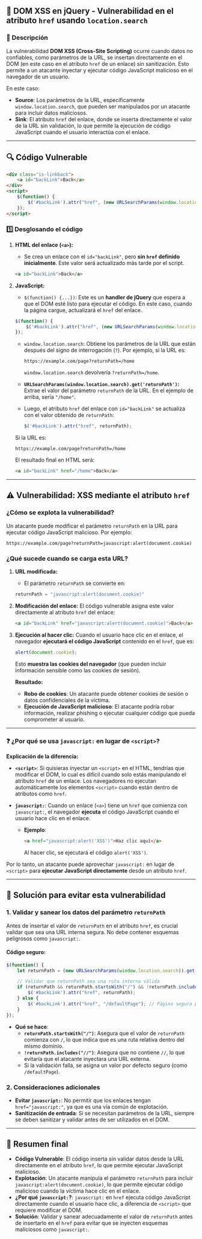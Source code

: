 ## **🔴 DOM XSS en jQuery - Vulnerabilidad en el atributo `href` usando `location.search`**

### **📝 Descripción**  
La vulnerabilidad **DOM XSS (Cross-Site Scripting)** ocurre cuando datos no confiables, como parámetros de la URL, se insertan directamente en el DOM (en este caso en el atributo `href` de un enlace) sin sanitización. Esto permite a un atacante inyectar y ejecutar código JavaScript malicioso en el navegador de un usuario.

En este caso:
- **Source**: Los parámetros de la URL, específicamente `window.location.search`, que pueden ser manipulados por un atacante para incluir datos maliciosos.
- **Sink**: El atributo `href` del enlace, donde se inserta directamente el valor de la URL sin validación, lo que permite la ejecución de código JavaScript cuando el usuario interactúa con el enlace.

---

## **🔍 Código Vulnerable**
```html
<div class="is-linkback">
    <a id="backLink">Back</a>
</div>
<script>
    $(function() {
        $('#backLink').attr("href", (new URLSearchParams(window.location.search)).get('returnPath'));
    });
</script>
```

### **1️⃣ Desglosando el código**
1. **HTML del enlace (`<a>`):**
   - Se crea un enlace con el `id="backLink"`, pero **sin `href` definido inicialmente**. Este valor será actualizado más tarde por el script.
   ```html
   <a id="backLink">Back</a>
   ```

2. **JavaScript:**
   - `$(function() {...})`: Este es un **handler de jQuery** que espera a que el DOM esté listo para ejecutar el código. En este caso, cuando la página cargue, actualizará el `href` del enlace.
   ```javascript
   $(function() {
       $('#backLink').attr("href", (new URLSearchParams(window.location.search)).get('returnPath'));
   });
   ```

   - `window.location.search`: Obtiene los parámetros de la URL que están después del signo de interrogación (`?`). Por ejemplo, si la URL es:
     ```
     https://example.com/page?returnPath=/home
     ```
     `window.location.search` devolvería `?returnPath=/home`.

   - **`URLSearchParams(window.location.search).get('returnPath')`:**
     Extrae el valor del parámetro `returnPath` de la URL. En el ejemplo de arriba, sería `"/home"`.
   
   - Luego, el atributo `href` del enlace con `id="backLink"` se actualiza con el valor obtenido de `returnPath`:
     ```javascript
     $('#backLink').attr("href", returnPath);
     ```

   Si la URL es:
   ```
   https://example.com/page?returnPath=/home
   ```
   El resultado final en HTML será:
   ```html
   <a id="backLink" href="/home">Back</a>
   ```

---

## **⚠️ Vulnerabilidad: XSS mediante el atributo `href`**

### **¿Cómo se explota la vulnerabilidad?**
Un atacante puede modificar el parámetro `returnPath` en la URL para ejecutar código JavaScript malicioso. Por ejemplo:
```
https://example.com/page?returnPath=javascript:alert(document.cookie)
```
### **¿Qué sucede cuando se carga esta URL?**
1. **URL modificada:**
   - El parámetro `returnPath` se convierte en:
   ```javascript
   returnPath = "javascript:alert(document.cookie)"
   ```
   
2. **Modificación del enlace:**
   El código vulnerable asigna este valor directamente al atributo `href` del enlace:
   ```html
   <a id="backLink" href="javascript:alert(document.cookie)">Back</a>
   ```
   
3. **Ejecución al hacer clic:**
   Cuando el usuario hace clic en el enlace, el navegador **ejecutará el código JavaScript** contenido en el `href`, que es:
   ```javascript
   alert(document.cookie);
   ```
   Esto **muestra las cookies del navegador** (que pueden incluir información sensible como las cookies de sesión).

   **Resultado:**
   - **Robo de cookies**: Un atacante puede obtener cookies de sesión o datos confidenciales de la víctima.
   - **Ejecución de JavaScript malicioso**: El atacante podría robar información, realizar phishing o ejecutar cualquier código que pueda comprometer al usuario.

---

### **❓ ¿Por qué se usa `javascript:` en lugar de `<script>`?**

**Explicación de la diferencia:**

- **`<script>`**: Si quisieras inyectar un `<script>` en el HTML, tendrías que modificar el DOM, lo cual es difícil cuando solo estás manipulando el atributo `href` de un enlace. Los navegadores no ejecutan automáticamente los elementos `<script>` cuando están dentro de atributos como `href`. 

- **`javascript:`**: Cuando un enlace (`<a>`) tiene un `href` que comienza con `javascript:`, el navegador **ejecuta** el código JavaScript cuando el usuario hace clic en el enlace.  
  - **Ejemplo**:
    ```html
    <a href="javascript:alert('XSS')">Haz clic aquí</a>
    ```
    Al hacer clic, se ejecutará el código `alert('XSS')`.

Por lo tanto, un atacante puede aprovechar `javascript:` en lugar de `<script>` para **ejecutar JavaScript directamente** desde un atributo `href`.

---

## **🔐 Solución para evitar esta vulnerabilidad**

### **1. Validar y sanear los datos del parámetro `returnPath`**
Antes de insertar el valor de `returnPath` en el atributo `href`, es crucial validar que sea una URL interna segura. No debe contener esquemas peligrosos como `javascript:`.

#### **Código seguro**:
```javascript
$(function() {
    let returnPath = (new URLSearchParams(window.location.search)).get('returnPath');

    // Validar que returnPath sea una ruta interna válida
    if (returnPath && returnPath.startsWith("/") && !returnPath.includes("//")) {
        $('#backLink').attr("href", returnPath);
    } else {
        $('#backLink').attr("href", "/defaultPage"); // Página segura por defecto
    }
});
```

- **Qué se hace**:
  - **`returnPath.startsWith("/")`**: Asegura que el valor de `returnPath` comienza con `/`, lo que indica que es una ruta relativa dentro del mismo dominio.
  - **`!returnPath.includes("//")`**: Asegura que no contiene `//`, lo que evitaría que el atacante inyectara una URL externa.
  - Si la validación falla, se asigna un valor por defecto seguro (como `/defaultPage`).

### **2. Consideraciones adicionales**
- **Evitar `javascript:`**: No permitir que los enlaces tengan `href="javascript:"`, ya que es una vía común de explotación.
- **Sanitización de entrada**: Si se necesitan parámetros de la URL, siempre se deben sanitizar y validar antes de ser utilizados en el DOM.

---

## **🎯 Resumen final**

- **Código Vulnerable**: El código inserta sin validar datos desde la URL directamente en el atributo `href`, lo que permite ejecutar JavaScript malicioso.
- **Explotación**: Un atacante manipula el parámetro `returnPath` para incluir `javascript:alert(document.cookie)`, lo que permite ejecutar código malicioso cuando la víctima hace clic en el enlace.
- **¿Por qué `javascript:`?**: `javascript:` en `href` ejecuta código JavaScript directamente cuando el usuario hace clic, a diferencia de `<script>` que requiere modificar el DOM.
- **Solución**: Validar y sanear adecuadamente el valor de `returnPath` antes de insertarlo en el `href` para evitar que se inyecten esquemas maliciosos como `javascript:`.
